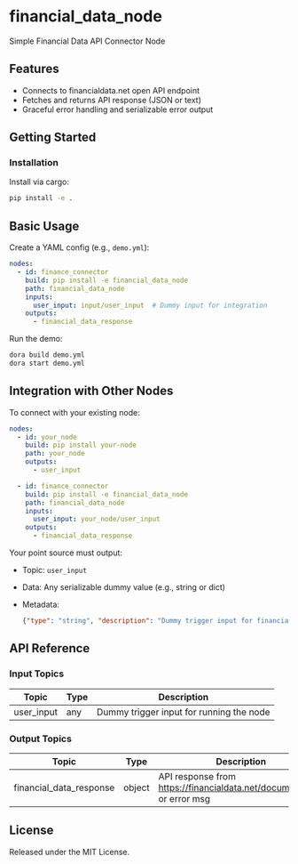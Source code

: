 # financial_data_node

Simple Financial Data API Connector Node

## Features
- Connects to financialdata.net open API endpoint
- Fetches and returns API response (JSON or text)
- Graceful error handling and serializable error output

## Getting Started

### Installation
Install via cargo:
```bash
pip install -e .
```

## Basic Usage

Create a YAML config (e.g., `demo.yml`):

```yaml
nodes:
  - id: finance_connector
    build: pip install -e financial_data_node
    path: financial_data_node
    inputs:
      user_input: input/user_input  # Dummy input for integration
    outputs:
      - financial_data_response
```

Run the demo:

```bash
dora build demo.yml
dora start demo.yml
```

## Integration with Other Nodes

To connect with your existing node:

```yaml
nodes:
  - id: your_node
    build: pip install your-node
    path: your_node
    outputs:
      - user_input

  - id: finance_connector
    build: pip install -e financial_data_node
    path: financial_data_node
    inputs:
      user_input: your_node/user_input
    outputs:
      - financial_data_response
```

Your point source must output:

* Topic: `user_input`
* Data: Any serializable dummy value (e.g., string or dict)
* Metadata:

  ```json
  {"type": "string", "description": "Dummy trigger input for financial data node."}
  ```

## API Reference

### Input Topics

| Topic      | Type   | Description                                 |
| ----------| ------ | ------------------------------------------- |
| user_input | any    | Dummy trigger input for running the node    |

### Output Topics

| Topic                   | Type    | Description                                                            |
| ----------------------- | ------- | ---------------------------------------------------------------------- |
| financial_data_response | object  | API response from https://financialdata.net/documentation or error msg |

## License

Released under the MIT License.
